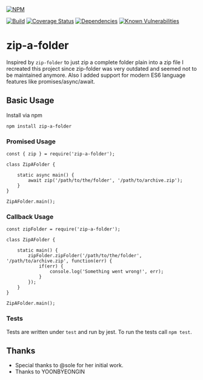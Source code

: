 [![NPM](https://nodei.co/npm/zip-a-folder.png)](https://nodei.co/npm/zip-a-folder/)

[![Build](https://travis-ci.org/maugenst/zip-a-folder.svg?branch=master)](https://travis-ci.org/maugenst/zip-a-folder.svg?branch=master)
[![Coverage Status](https://coveralls.io/repos/github/maugenst/zip-a-folder/badge.svg?branch=master)](https://coveralls.io/github/maugenst/zip-a-folder?branch=master)
[![Dependencies](https://david-dm.org/maugenst/zip-a-folder.svg)](https://david-dm.org/maugenst/zip-a-folder)
[![Known Vulnerabilities](https://snyk.io/test/github/maugenst/zip-a-folder/badge.svg?targetFile=package.json)](https://snyk.io/test/github/maugenst/zip-a-folder?targetFile=package.json)


# zip-a-folder
Inspired by ``zip-folder`` to just zip a complete folder plain into a zip file I
recreated this project since zip-folder was very outdated and seemed not 
to be maintained anymore. Also I added support for modern ES6 language 
features like promises/async/await.

## Basic Usage

Install via npm

```
npm install zip-a-folder
```

### Promised Usage

```
const { zip } = require('zip-a-folder');

class ZipAFolder {

    static async main() {
        await zip('/path/to/the/folder', '/path/to/archive.zip');
    }
}

ZipAFolder.main();

```

### Callback Usage

```
const zipFolder = require('zip-a-folder');

class ZipAFolder {

    static main() {
        zipFolder.zipFolder('/path/to/the/folder', '/path/to/archive.zip', function(err) {
            if(err) {
                console.log('Something went wrong!', err);
            }
        });
    }
}

ZipAFolder.main();

```

### Tests

Tests are written under ``test`` and run by jest. To run the tests call ``npm test``.

## Thanks

* Special thanks to @sole for her initial work.
* Thanks to YOONBYEONGIN
